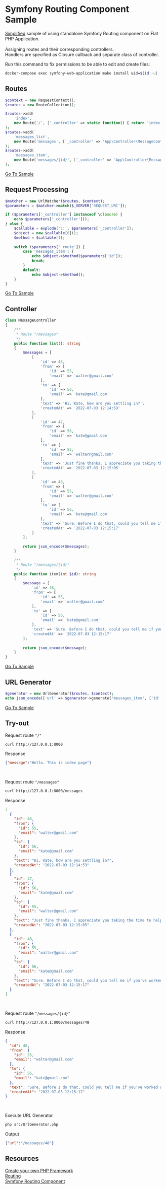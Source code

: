 # Symfony Routing Component Sample

<ins>Simplified</ins> sample of using standalone Symfony Routing component on Flat PHP Application.  
<br>
Assigning routes and their corresponding controllers.  
Handlers are specified as Closure callback and separate class of controller.

Run this command to fix permissions to be able to edit and create files:
```bash
docker-compose exec symfony-web-application make install uid=$(id -u)
```

## Routes
```php
$context = new RequestContext();
$routes = new RouteCollection();

$routes->add(
    'index',
    new Route('/', ['_controller' => static function() { return 'index'; }])
);
$routes->add(
    'messages_list',
    new Route('messages', ['_controller' => 'App\Controller\MessageController::list'])
);
$routes->add(
    'messages_item',
    new Route('messages/{id}', ['_controller' => 'App\Controller\MessageController::item'])
);
```
[Go To Sample](https://github.com/grn-it/symfony-routing-component-sample/blob/main/src/Routes.php)

## Request Processing
```php
$matcher = new UrlMatcher($routes, $context);
$parameters = $matcher->match($_SERVER['REQUEST_URI']);

if ($parameters['_controller'] instanceof \Closure) {
    echo $parameters['_controller']();
} else {
    $callable = explode('::', $parameters['_controller']);
    $object = new $callable[0]();
    $method = $callable[1];
    
    switch ($parameters['_route']) {
        case 'messages_item': {
            echo $object->$method($parameters['id']);
            break;
        }
        default:
            echo $object->$method();
    }
}
```
[Go To Sample](https://github.com/grn-it/symfony-routing-component-sample/blob/main/src/index.php)

## Controller
```php
class MessageController
{
    /**
     * Route "/messages"
     */
    public function list(): string
    {
        $messages = [
            [
                'id' => 46,
                'from' => [
                    'id' => 55,
                    'email' => 'walter@gmail.com'
                ],
                'to' => [
                    'id' => 56,
                    'email' => 'kate@gmail.com'
                ],
                'text' => 'Hi, Kate, how are you settling in?',
                'createdAt' => '2022-07-03 12:14:53'
            ],
            [
                'id' => 47,
                'from' => [
                    'id' => 56,
                    'email' => 'kate@gmail.com'
                ],
                'to' => [
                    'id' => 55,
                    'email' => 'walter@gmail.com'
                ],
                'text' => 'Just fine thanks. I appreciate you taking the time to help me out with this software. May I ask you what we will be covering today?',
                'createdAt' => '2022-07-03 12:15:05'
            ],
            [
                'id' => 48,
                'from' => [
                    'id' => 55,
                    'email' => 'walter@gmail.com'
                ],
                'to' => [
                    'id' => 56,
                    'email' => 'kate@gmail.com'
                ],
                'text' => 'Sure. Before I do that, could you tell me if you\'ve worked with this program before? That will help me figure out how to proceed',
                'createdAt' => '2022-07-03 12:15:17'
            ]
        ];
        
        return json_encode($messages);
    }

    /**
     * Route "/messages/{id}"
     */
    public function item(int $id): string
    {
        $message = [
            'id' => 48,
            'from' => [
                'id' => 55,
                'email' => 'walter@gmail.com'
            ],
            'to' => [
                'id' => 56,
                'email' => 'kate@gmail.com'
            ],
            'text' => 'Sure. Before I do that, could you tell me if you\'ve worked with this program before? That will help me figure out how to proceed',
            'createdAt' => '2022-07-03 12:15:17'
        ];
        
        return json_encode($message);
    }
}
```
[Go To Sample](https://github.com/grn-it/symfony-routing-component-sample/blob/main/src/Controller/MessageController.php)

## URL Generator
```php
$generator = new UrlGenerator($routes, $context);
echo json_encode(['url' => $generator->generate('messages_item', ['id' => 48])]);
```
[Go To Sample](https://github.com/grn-it/symfony-routing-component-sample/blob/main/src/UrlGenerator.php)

## Try-out
Request route `"/"`
```bash
curl http://127.0.0.1:8000
```

Response
```json
{"message":"Hello. This is index page"}
```
<br>

Request route `"/messages"`
```bash
curl http://127.0.0.1:8000/messages
```

Response
```json
[
  {
    "id": 46,
    "from": {
      "id": 55,
      "email": "walter@gmail.com"
    },
    "to": {
      "id": 56,
      "email": "kate@gmail.com"
    },
    "text": "Hi, Kate, how are you settling in?",
    "createdAt": "2022-07-03 12:14:53"
  },
  {
    "id": 47,
    "from": {
      "id": 56,
      "email": "kate@gmail.com"
    },
    "to": {
      "id": 55,
      "email": "walter@gmail.com"
    },
    "text": "Just fine thanks. I appreciate you taking the time to help me out with this software. May I ask you what we will be covering today?",
    "createdAt": "2022-07-03 12:15:05"
  },
  {
    "id": 48,
    "from": {
      "id": 55,
      "email": "walter@gmail.com"
    },
    "to": {
      "id": 56,
      "email": "kate@gmail.com"
    },
    "text": "Sure. Before I do that, could you tell me if you've worked with this program before? That will help me figure out how to proceed",
    "createdAt": "2022-07-03 12:15:17"
  }
]
```
<br>

Request route `"/messages/{id}"`
```bash
curl http://127.0.0.1:8000/messages/48
```

Response
```json
{
  "id": 48,
  "from": {
    "id": 55,
    "email": "walter@gmail.com"
  },
  "to": {
    "id": 56,
    "email": "kate@gmail.com"
  },
  "text": "Sure. Before I do that, could you tell me if you've worked with this program before? That will help me figure out how to proceed",
  "createdAt": "2022-07-03 12:15:17"
}

```
<br>

Execute URL Generator
```bash
php src/UrlGenerator.php
```

Output
```json
{"url":"/messages/48"}
```

## Resources
[Create your own PHP Framework](https://symfony.com/doc/current/create_framework/index.html)  
[Routing](https://symfony.com/doc/current/routing.html)  
[Symfony Routing Component](https://github.com/symfony/routing)
